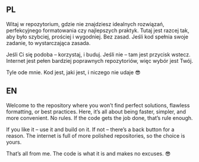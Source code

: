 ## PL

Witaj w repozytorium, gdzie nie znajdziesz idealnych rozwiązań, perfekcyjnego formatowania czy najlepszych praktyk.
Tutaj jest razcej tak, aby było szybciej, prościej i wygodniej. Bez zasad. Jeśli kod spełnia swoje zadanie, to wystarczająca zasada.

Jeśli Ci się podoba – korzystaj, i buduj. Jeśli nie – tam jest przycisk wstecz. Internet jest pełen bardziej poprawnych repozytoriów, więc wybór jest Twój.

Tyle ode mnie. Kod jest, jaki jest, i niczego nie udaje 😎

## EN

Welcome to the repository where you won’t find perfect solutions, flawless formatting, or best practices.
Here, it’s all about being faster, simpler, and more convenient. No rules. If the code gets the job done, that’s rule enough.

If you like it – use it and build on it. If not – there’s a back button for a reason. The internet is full of more polished repositories, so the choice is yours.

That’s all from me. The code is what it is and makes no excuses. 😎
